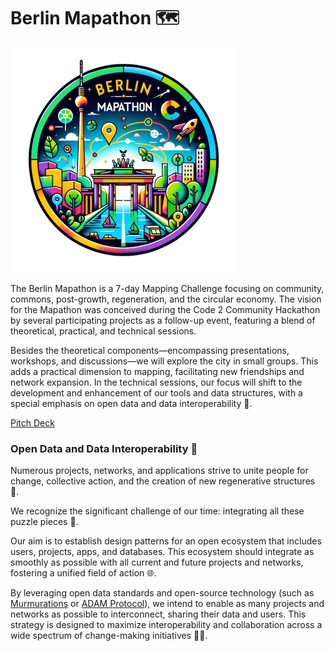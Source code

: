 # Berlin Mapathon 🗺️

![Logo Berlin Mapathon](https://raw.githubusercontent.com/utopia-os/Berlin-Mapathon/main/logo_small.png)

The Berlin Mapathon is a 7-day Mapping Challenge focusing on community, commons, post-growth, regeneration, and the circular economy. The vision for the Mapathon was conceived during the Code 2 Community Hackathon by several participating projects as a follow-up event, featuring a blend of theoretical, practical, and technical sessions.

Besides the theoretical components—encompassing presentations, workshops, and discussions—we will explore the city in small groups. This adds a practical dimension to mapping, facilitating new friendships and network expansion. In the technical sessions, our focus will shift to the development and enhancement of our tools and data structures, with a special emphasis on open data and data interoperability 🔗.

[Pitch Deck](https://raw.githubusercontent.com/utopia-os/Berlin-Mapathon/main/pitch-deck.pdf)

### Open Data and Data Interoperability 🔄

Numerous projects, networks, and applications strive to unite people for change, collective action, and the creation of new regenerative structures 🌱.

We recognize the significant challenge of our time: integrating all these puzzle pieces 🧩.

Our aim is to establish design patterns for an open ecosystem that includes users, projects, apps, and databases. This ecosystem should integrate as smoothly as possible with all current and future projects and networks, fostering a unified field of action 🌐.

By leveraging open data standards and open-source technology (such as [Murmurations](https://murmurations.network/) or [ADAM Protocol](https://ad4m.dev/)), we intend to enable as many projects and networks as possible to interconnect, sharing their data and users. This strategy is designed to maximize interoperability and collaboration across a wide spectrum of change-making initiatives 🔗✨.
